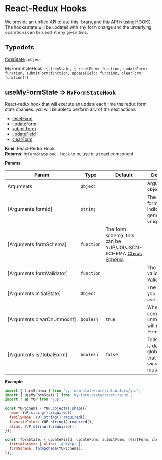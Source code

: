 # React-Redux Hooks

We provide an unified API to use this library, and this API is using <a href="https://react-redux.js.org/next/api/hooks">HOOKS</a>. The hooks state will be updated with any form change and the underlying operations can be used at any given time.

## Typedefs

<dl>
<dt><a href="#formState">formState</a> : <code>object</code></dt>
<dd></dd>
</dl>

<dl>
<dt><a>MyFormStateHook</a> : <code>{[formState, { resetForm: function, updateForm: function, submitForm:function, updateField: function, clearForm: function}]}</code></dt>
<dd></dd>
</dl>

## useMyFormState ⇒ <code>MyFormStateHook</code>

React-redux hook that will execute an update each time the redux form state changes. you will be able to
perform any of the next actions:

- <a href="/#/redux/operations/README#resetform">resetForm</a>
- <a href="/#/redux/operations/README#updateform">updateForm</a>
- <a href="/#/redux/operations/README#submitform">submitForm</a>
- <a href="/#/redux/operations/README#updatefield">updateField</a>
- <a href="/#/redux/operations/README#clearform">clearForm</a>

**Kind**: React-Redux Hook.  
**Returns**: <code>MyFormStateHook</code> - hook to be use in a react component.

**Params**

| Param                      | Type                  | Default                                                                                               | Description                                                                            |
| -------------------------- | --------------------- | ----------------------------------------------------------------------------------------------------- | -------------------------------------------------------------------------------------- |
| Arguments                  | <code>Object</code>   |                                                                                                       | Arguments as object.                                                                   |
| [Arguments.formId]         | <code>string</code>   |                                                                                                       | The unique form id indicator, will generate a unique id if not.                        |
| [Arguments.formSchema]     | <code>function</code> | The form schema. this can be YUP/JOI/JSON-SCHEMA <a href="/#/core/validators/README">Check Schema</a> |
| [Arguments.formValidator]  | <code>function</code> |                                                                                                       | The form validator.<a href="/#/core/validators/README">Check Validators</a>            |
| [Arguments.initialState]   | <code>Object</code>   |                                                                                                       | The initial state you want to use.                                                     |
| [Arguments.clearOnUnmount] | <code>boolean</code>  | <code>true</code>                                                                                     | When the component unmounts, it will remove the form reference.                        |
| [Arguments.isGlobalForm]   | <code>boolean</code>  | <code>false</code>                                                                                    | Tells if the form is defined global or not. If that is the case we will just reuse it. |

**Example**

```js
import { formSchema } from 'my-form-state/core/validators/yup';
import { useMyFormState } from 'my-form-state/react-redux';
import * as YUP from 'yup';

const YUPSchema = YUP.object().shape({
  name: YUP.string().required(),
  familyName: YUP.string().required(),
  favoriteColor: YUP.string().required(),
  alias: YUP.string().required(),
});

const [formState, { updateField, updateForm, submitForm, resetForm, clearForm }] = useMyFormState({
  initialState: { alias: 'guiyep' },
  formSchema: formSchema(YUPSchema),
});
```
